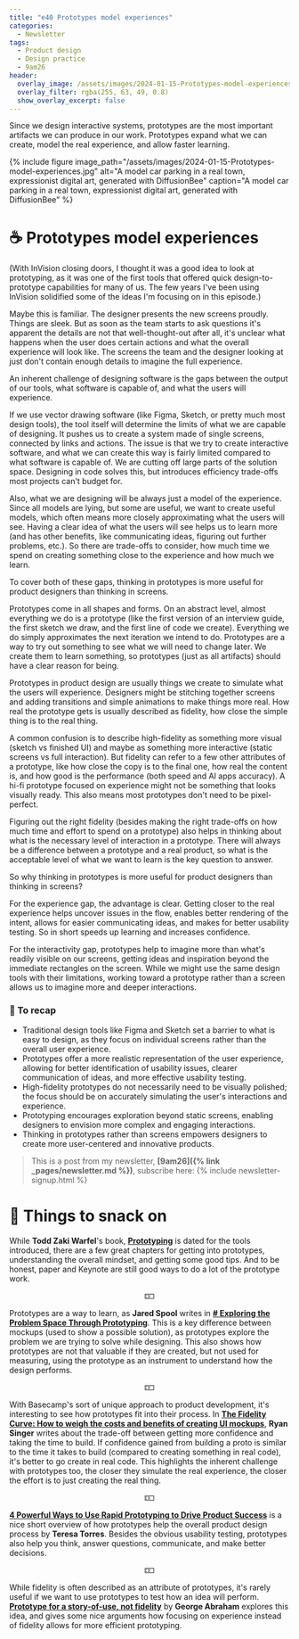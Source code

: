 ```yaml
---
title: "e40 Prototypes model experiences"
categories:
  - Newsletter
tags:
  - Product design
  - Design practice
  - 9am26
header:
  overlay_image: /assets/images/2024-01-15-Prototypes-model-experiences.jpg
  overlay_filter: rgba(255, 63, 49, 0.8)
  show_overlay_excerpt: false
---
```


Since we design interactive systems, prototypes are the most important artifacts we can produce in our work. Prototypes expand what we can create, model the real experience, and allow faster learning.

{% include figure image_path="/assets/images/2024-01-15-Prototypes-model-experiences.jpg" alt="A model car parking in a real town, expressionist digital art, generated with DiffusionBee" caption="A model car parking in a real town, expressionist digital art, generated with DiffusionBee" %}

# ☕ Prototypes model experiences

(With InVision closing doors, I thought it was a good idea to look at prototyping, as it was one of the first tools that offered quick design-to-prototype capabilities for many of us. The few years I've been using InVision solidified some of the ideas I'm focusing on in this episode.)

Maybe this is familiar. The designer presents the new screens proudly. Things are sleek. But as soon as the team starts to ask questions it's apparent the details are not that well-thought-out after all, it's unclear what happens when the user does certain actions and what the overall experience will look like. The screens the team and the designer looking at just don't contain enough details to imagine the full experience.

An inherent challenge of designing software is the gaps between the output of our tools, what software is capable of, and what the users will experience. 

If we use vector drawing software (like Figma, Sketch, or pretty much most design tools), the tool itself will determine the limits of what we are capable of designing. It pushes us to create a system made of single screens, connected by links and actions. The issue is that we try to create interactive software, and what we can create this way is fairly limited compared to what software is capable of. We are cutting off large parts of the solution space. Designing in code solves this, but introduces efficiency trade-offs most projects can't budget for.

Also, what we are designing will be always just a model of the experience. Since all models are lying, but some are useful, we want to create useful models, which often means more closely approximating what the users will see. Having a clear idea of what the users will see helps us to learn more (and has other benefits, like communicating ideas, figuring out further problems, etc.). So there are trade-offs to consider, how much time we spend on creating something close to the experience and how much we learn.

To cover both of these gaps, thinking in prototypes is more useful for product designers than thinking in screens. 

Prototypes come in all shapes and forms. On an abstract level, almost everything we do is a prototype (like the first version of an interview guide, the first sketch we draw, and the first line of code we create). Everything we do simply approximates the next iteration we intend to do. Prototypes are a way to try out something to see what we will need to change later. We create them to learn something, so prototypes (just as all artifacts) should have a clear reason for being.

Prototypes in product design are usually things we create to simulate what the users will experience. Designers might be stitching together screens and adding transitions and simple animations to make things more real. How real the prototype gets is usually described as fidelity, how close the simple thing is to the real thing.

A common confusion is to describe high-fidelity as something more visual (sketch vs finished UI) and maybe as something more interactive (static screens vs full interaction). But fidelity can refer to a few other attributes of a prototype, like how close the copy is to the final one, how real the content is, and how good is the performance (both speed and AI apps accuracy). A hi-fi prototype focused on experience might not be something that looks visually ready. This also means most prototypes don't need to be pixel-perfect.

Figuring out the right fidelity (besides making the right trade-offs on how much time and effort to spend on a prototype) also helps in thinking about what is the necessary level of interaction in a prototype. There will always be a difference between a prototype and a real product, so what is the acceptable level of what we want to learn is the key question to answer.

So why thinking in prototypes is more useful for product designers than thinking in screens? 

For the experience gap, the advantage is clear. Getting closer to the real experience helps uncover issues in the flow, enables better rendering of the intent, allows for easier communicating ideas, and makes for better usability testing. So in short speeds up learning and increases confidence.

For the interactivity gap, prototypes help to imagine more than what's readily visible on our screens, getting ideas and inspiration beyond the immediate rectangles on the screen. While we might use the same design tools with their limitations, working toward a prototype rather than a screen allows us to imagine more and deeper interactions. 

### 🥤 To recap

- Traditional design tools like Figma and Sketch set a barrier to what is easy to design, as they focus on individual screens rather than the overall user experience.
- Prototypes offer a more realistic representation of the user experience, allowing for better identification of usability issues, clearer communication of ideas, and more effective usability testing.
- High-fidelity prototypes do not necessarily need to be visually polished; the focus should be on accurately simulating the user's interactions and experience.
- Prototyping encourages exploration beyond static screens, enabling designers to envision more complex and engaging interactions.
- Thinking in prototypes rather than screens empowers designers to create more user-centered and innovative products.

> This is a post from my newsletter, **[9am26]({% link _pages/newsletter.md %})**, subscribe here:
> {% include newsletter-signup.html %}

# 🍪 Things to snack on

While **Todd Zaki Warfel**'s book,  [**Prototyping**](https://rosenfeldmedia.com/books/prototyping/) is dated for the tools introduced, there are a few great chapters for getting into prototypes, understanding the overall mindset, and getting some good tips. And to be honest, paper and Keynote are still good ways to do a lot of the prototype work. 

<p style="text-align: center;">🁍</p>

Prototypes are a way to learn, as **Jared Spool** writes in [**# Exploring the Problem Space Through Prototyping**](https://articles.centercentre.com/four_phases_prototyping/). This is a key difference between mockups (used to show a possible solution), as prototypes explore the problem we are trying to solve while designing. This also shows how prototypes are not that valuable if they are created, but not used for measuring, using the prototype as an instrument to understand how the design performs. 

<p style="text-align: center;">🁍</p>

With Basecamp's sort of unique approach to product development, it's interesting to see how prototypes fit into their process. In [**The Fidelity Curve: How to weigh the costs and benefits of creating UI mockups**](https://medium.com/signal-v-noise/the-fidelity-curve-weighing-the-costs-and-benefits-of-interface-design-mockups-b259634807e2), **Ryan Singer** writes about the trade-off between getting more confidence and taking the time to build. If confidence gained from building a proto is similar to the time it takes to build (compared to creating something in real code), it's better to go create in real code. This highlights the inherent challenge with prototypes too, the closer they simulate the real experience, the closer the effort is to just creating the real thing.

<p style="text-align: center;">🁍</p>

[**4 Powerful Ways to Use Rapid Prototyping to Drive Product Success**](https://www.producttalk.org/2018/01/rapid-prototyping/) is a nice short overview of how prototypes help the overall product design process by **Teresa Torres**. Besides the obvious usability testing, prototypes also help you think, answer questions, communicate, and make better decisions.

<p style="text-align: center;">🁍</p>

While fidelity is often described as an attribute of prototypes, it's rarely useful if we want to use prototypes to test how an idea will perform. [**Prototype for a story-of-use, not fidelity**](https://uxplanet.org/prototype-for-a-story-of-use-not-fidelity-f931bf8ceab1#.qhx4g8cyk) by **George Abraham** explores this idea, and gives some nice arguments how focusing on experience instead of fidelity allows for more efficient prototyping.